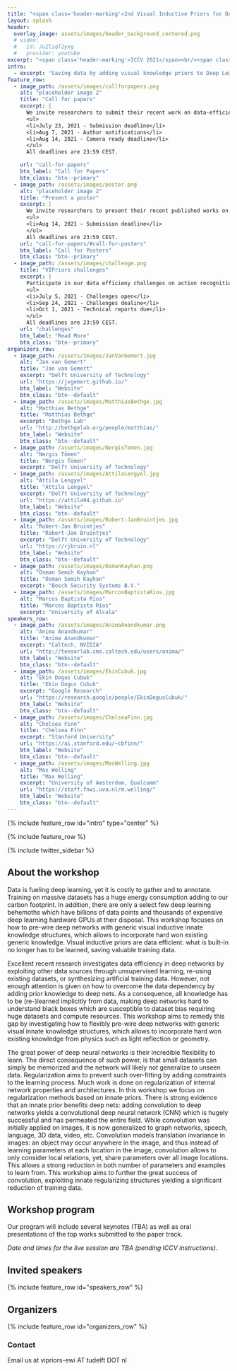 ```yaml
---
title: "<span class='header-marking'>2nd Visual Inductive Priors for Data-Efficient Deep Learning Workshop</span>"
layout: splash
header:
  overlay_image: assets/images/header_background_centered.png
  # video:
  #   id: JuZliqT2yxg
  #   provider: youtube
excerpt: "<span class='header-marking'>ICCV 2021</span><br/><span class='header-marking'>11 October 2021</span>"
intro:
  - excerpt: 'Saving data by adding visual knowledge priors to Deep Learning.'
feature_row:
  - image_path: /assets/images/callforpapers.png
    alt: "placeholder image 2"
    title: "Call for papers"
    excerpt: |
      We invite researchers to submit their recent work on data-efficient computer vision.
      <ul>
      <li>July 23, 2021 - Submission deadline</li>
      <li>Aug 7, 2021 - Author notifications</li>
      <li>Aug 14, 2021 - Camera ready deadline</li>
      </ul>
      All deadlines are 23:59 CEST.

    url: "call-for-papers"
    btn_label: "Call for Papers"
    btn_class: "btn--primary"
  - image_path: /assets/images/poster.png
    alt: "placeholder image 2"
    title: "Present a poster"
    excerpt: |
      We invite researchers to present their recent published works on data-efficient computer vision as a poster at our workshop. This may include works published at the main ICCV 2021 conference paper track.
      <ul>
      <li>Aug 14, 2021 - Submission deadline</li>
      </ul>
      All deadlines are 23:59 CEST.
    url: "call-for-papers/#call-for-posters"
    btn_label: "Call for Posters"
    btn_class: "btn--primary"
  - image_path: /assets/images/challenge.png
    title: "VIPriors challenges"
    excerpt: |
      Participate in our data efficieny challenges on action recognition, classification, detection, segmentation and object tracking.
      <ul>
      <li>July 5, 2021 - Challenges open</li>
      <li>Sep 24, 2021 - Challenges dealine</li>
      <li>Oct 1, 2021 - Technical reports due</li>
      </ul>
      All deadlines are 23:59 CEST.
    url: "challenges"
    btn_label: "Read More"
    btn_class: "btn--primary"
organizers_row:
  - image_path: /assets/images/JanVanGemert.jpg
    alt: "Jan van Gemert"
    title: "Jan van Gemert"
    excerpt: "Delft University of Technology"
    url: "https://jvgemert.github.io/"
    btn_label: "Website"
    btn_class: "btn--default"
  - image_path: /assets/images/MatthiasBethge.jpg
    alt: "Matthias Bethge"
    title: "Matthias Bethge"
    excerpt: "Bethge Lab"
    url: "http://bethgelab.org/people/matthias/"
    btn_label: "Website"
    btn_class: "btn--default"
  - image_path: /assets/images/NergisTomen.jpg
    alt: "Nergis Tömen"
    title: "Nergis Tömen"
    excerpt: "Delft University of Technology"
  - image_path: /assets/images/AttilaLengyel.jpg
    alt: "Attila Lengyel"
    title: "Attila Lengyel"
    excerpt: "Delft University of Technology"
    url: "https://attila94.github.io"
    btn_label: "Website"
    btn_class: "btn--default"
  - image_path: /assets/images/Robert-JanBruintjes.jpg
    alt: "Robert-Jan Bruintjes"
    title: "Robert-Jan Bruintjes"
    excerpt: "Delft University of Technology"
    url: "https://rjbruin.nl"
    btn_label: "Website"
    btn_class: "btn--default"
  - image_path: /assets/images/OsmanKayhan.png
    alt: "Osman Semih Kayhan"
    title: "Osman Semih Kayhan"
    excerpt: "Bosch Security Systems B.V."
  - image_path: /assets/images/MarcosBaptistaRios.jpg
    alt: "Marcos Baptista Ríos"
    title: "Marcos Baptista Ríos"
    excerpt: "University of Alcala"
speakers_row:
  - image_path: /assets/images/AnimaAnandkumar.png
    alt: "Anima Anandkumar"
    title: "Anima Anandkumar"
    excerpt: "Caltech, NVIDIA"
    url: "http://tensorlab.cms.caltech.edu/users/anima/"
    btn_label: "Website"
    btn_class: "btn--default"
  - image_path: /assets/images/EkinCubuk.jpg
    alt: "Ekin Dogus Cubuk"
    title: "Ekin Dogus Cubuk"
    excerpt: "Google Research"
    url: "https://research.google/people/EkinDogusCubuk/"
    btn_label: "Website"
    btn_class: "btn--default"
  - image_path: /assets/images/ChelseaFinn.jpg
    alt: "Chelsea Finn"
    title: "Chelsea Finn"
    excerpt: "Stanford University"
    url: "https://ai.stanford.edu/~cbfinn/"
    btn_label: "Website"
    btn_class: "btn--default"
  - image_path: /assets/images/MaxWelling.jpg
    alt: "Max Welling"
    title: "Max Welling"
    excerpt: "University of Amsterdam, Qualcomm"
    url: "https://staff.fnwi.uva.nl/m.welling/"
    btn_label: "Website"
    btn_class: "btn--default"
---
```


{% include feature_row id="intro" type="center" %}

{% include feature_row %}

{% include twitter_sidebar %}

## About the workshop

Data is fueling deep learning, yet it is costly to gather and to annotate. Training on massive datasets has a huge energy consumption adding to our carbon footprint. In addition, there are only a select few deep learning behemoths which have billions of data points and thousands of expensive deep learning hardware GPUs at their disposal. This workshop focuses on how to pre-wire deep networks with generic visual inductive innate knowledge structures, which allows to incorporate hard won existing generic knowledge. Visual inductive priors are data efficient: what is built-in no longer has to be learned, saving valuable training data.

Excellent recent research investigates data efficiency in deep networks by exploiting other data sources through unsupervised learning, re-using existing datasets, or synthesizing artificial training data. However, not enough attention is given on how to overcome the data dependency by adding prior knowledge to deep nets.  As a consequence, all knowledge has to be (re-)learned implicitly from data, making deep networks hard to understand black boxes which are susceptible to dataset bias requiring huge datasets and compute resources.  This workshop aims to remedy this gap by investigating how to flexibly pre-wire deep networks with generic visual innate knowledge structures, which allows to incorporate hard won existing  knowledge from physics such as light reflection or geometry.

The great power of deep neural networks is their incredible flexibility to learn. The direct consequence of such power, is that small datasets can simply be memorized and the network will likely not generalize to unseen data. Regularization aims to prevent such over-fitting by adding constraints to the learning process. Much work is done on regularization of internal network properties and architectures. In this workshop we focus on regularization methods based on innate priors. There is strong evidence that an innate prior benefits deep nets: adding convolution to deep networks yields a convolutional deep neural network (CNN) which is hugely successful and has permeated the entire field. While convolution was initially applied on images, it is now generalized to graph networks, speech, language,  3D data, video, etc. Convolution models translation invariance in images: an object may occur anywhere in the image, and thus instead of learning parameters at each location in the image, convolution allows to only consider local relations, yet, share parameters over all image locations. This allows a strong reduction in both number of parameters and examples to learn from. This workshop aims to further the great success of convolution, exploiting innate regularizing structures yielding a significant reduction of training data.

## Workshop program

Our program will include several keynotes (TBA) as well as oral presentations of the top works submitted to the paper track.

<!-- | Time (UTC+1) | | |
| -- | -- | -- |
| 8:00 / 18:00  | Keynote session     | Panel discussion with [invited speakers](#invited-speakers) + Q&A                         |
| 8:40 / 18:40   | *Break*        |                                                |
| 8:45 / 18:45  | Oral session | [Oral presentations](#oral-session)                             |
| 9:10 / 19:10 |              | Q&A                                            |
| 9:25 / 19:25 | Challenges           | [Awards & winners presentations](challenges)               |
| 9:35 / 19:35 | Poster session      | [Poster presentations](#poster-session)             |
| 9:45 / 19:45 |              | Q&A (for posters & challenges)              |
| 9:50 / 19:50 |              | [External poster presentations](#external-poster-session)                  |
| 9:55 / 19:55 | *Closing*      |                          | -->

*Date and times for the live session are TBA (pending ICCV instructions).*

## Invited speakers

{% include feature_row id="speakers_row" %}

## Organizers

{% include feature_row id="organizers_row" %}

### Contact

Email us at vipriors-ewi AT tudelft DOT nl
